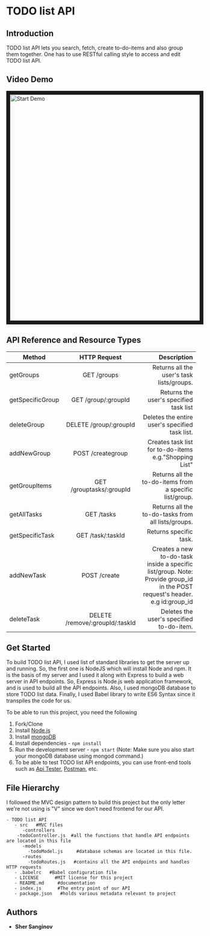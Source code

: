 # TODO list API


## Introduction

TODO list API lets you search, fetch, create to-do-items and also group them together. One has to use RESTful calling style to access and edit TODO list API.

## Video Demo

<a href="https://www.youtube.com/watch?v=XBAy-1FJA4c" target="blank"><img src="https://image.ibb.co/mctJq6/demo.jpg"
alt="Start Demo" width="1000" height="600" border="10" /></a>

## API Reference and Resource Types

| Method       	 | HTTP Request  	| Description|
| ------------- |:-------------:	| -----:      |
| getGroups     | GET  /groups           | Returns all the user's task lists/groups.|
| getSpecificGroup| GET /group/:groupId | Returns the user's specified task list |
| deleteGroup   | DELETE /group/:groupId| Deletes the entire user's specified task list. |
| addNewGroup   | POST  /creategroup    | Creates task list for to-do-items e.g."Shopping List"|
|getGroupItems  | GET  /grouptasks/:groupId | Returns all the to-do-items from a specific list/group.|
| getAllTasks   | GET  /tasks           | Returns all the to-do-tasks from all lists/groups.|
| getSpecificTask| GET  /task/:taskId  | Returns specific task.|
| addNewTask   | POST  /create         | Creates a new to-do-task inside a specific list/group. Note: Provide group_id in the POST request's header. e.g id:group_id|
| deleteTask    | DELETE  /remove/:groupId/:taskId| Deletes the user's specified to-do-item.|


## Get Started

To build TODO list API, I used list of standard libraries to get the server up and running. So, the first one is NodeJS which will install Node and npm. It is the basis of my server and I used it along with Express to build a web server in API endpoints. So, Express is Node.js web application framework, and is used to build all the API endpoints. Also, I used mongoDB database to store TODO list data. Finally, I used Babel library to write ES6 Syntax since it transpiles the code for us.

To be able to run this project, you need the following
1. Fork/Clone
1. Install [Node.js](https://nodejs.org/en/)
1. Install [mongoDB](https://www.mongodb.com/)
1. Install dependencies - `npm install`
1. Run the development server - `npm start`  (Note: Make sure you also start your mongoDB database using mongod command.)
1. To be able to test TODO list API endpoints, you can use front-end tools such as [Api Tester](https://apitester.com/), [Postman](https://www.getpostman.com/), etc.

## File Hierarchy ##

I followed the MVC design pattern to build this project but the only letter we're not using is "V" since we don't need frontend for our API.
 
```
- TODO list API
   - src   #MVC files
      -controllers
	-todoController.js  #all the functions that handle API endpoints are located in this file
      -models
        -todoModel.js     #database schemas are located in this file. 
      -routes
        -todoRoutes.js   #contains all the API endpoints and handles HTTP requests
   - .babelrc   #Babel configuration file
   - LICENSE      #MIT license for this project
   - README.md     #documentation
   - index.js      #The entry point of our API
   - package.json   #holds various metadata relevant to project
```

## Authors

* **Sher Sanginov**
